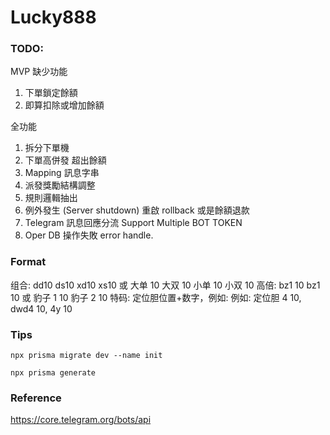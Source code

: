 # Lucky888

### TODO:

MVP 缺少功能

1. 下單鎖定餘額
2. 即算扣除或增加餘額

全功能

1. 拆分下單機
2. 下單高併發 超出餘額
3. Mapping 訊息字串
4. 派發獎勵結構調整
5. 規則邏輯抽出
6. 例外發生 (Server shutdown) 重啟 rollback 或是餘額退款
7. Telegram 訊息回應分流 Support Multiple BOT TOKEN
8. Oper DB 操作失敗 error handle.

### Format

组合: dd10 ds10 xd10 xs10 或 大单 10 大双 10 小单 10 小双 10
高倍: bz1 10 bz1 10 或 豹子 1 10 豹子 2 10
特码: 定位胆位置+数字，例如: 例如: 定位胆 4 10, dwd4 10, 4y 10

### Tips

```
npx prisma migrate dev --name init
```

```
npx prisma generate
```

### Reference

https://core.telegram.org/bots/api
